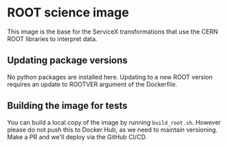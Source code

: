 # ROOT science image
This image is the base for the ServiceX transformations that use the CERN ROOT libraries to interpret data.

## Updating package versions
No python packages are installed here. Updating to a new ROOT version requires an update to ROOTVER argument of the Dockerfile.

## Building the image for tests
You can build a local copy of the image by running `build_root.sh`. However please do not push this to Docker Hub, as we need to maintain versioning. Make a PR and we'll deploy via the GitHub CI/CD.
